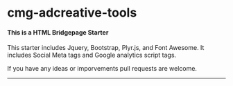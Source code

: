 # cmg-adcreative-tools

<h4>This is a HTML Bridgepage Starter</h4>
<p>This starter includes Jquery, Bootstrap, Plyr.js, and Font Awesome. It includes Social Meta tags and Google analytics script tags.

<p>If you have any ideas or imporvements pull requests are welcome.</p>
                    
<hr>




